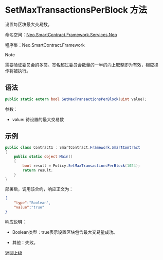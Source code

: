 # SetMaxTransactionsPerBlock 方法

设置每区块最大交易数。

命名空间：[Neo.SmartContract.Framework.Services.Neo](../../neo.md)

程序集：Neo.SmartContract.Framework

> [!Note]
>
> 需要验证委员会的多签。签名超过委员会数量的一半的向上取整即为有效，相应操作将被执行。

## 语法

```c#
public static extern bool SetMaxTransactionsPerBlock(uint value);
```

参数：

- value: 待设置的最大交易数

## 示例

```c#
public class Contract1 : SmartContract.Framework.SmartContract
{
    public static object Main()
    {
        bool result = Policy.SetMaxTransactionsPerBlock(1024);
        return result;
    }
}
```
部署后，调用该合约，响应正文为：

```json
{
	"type":"Boolean",
	"value":"true"
}
```

响应说明：

- Boolean类型：true表示设置区块包含最大交易量成功。

- 其他：失败。

[返回上级](../Policy.md)
